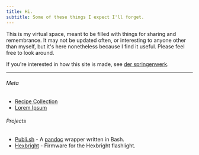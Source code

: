 ```yaml
---
title: Hi.
subtitle: Some of these things I expect I'll forget.
---
```


This is my virtual space, meant to be filled with things for sharing and remembrance. It may not be updated often, or interesting to anyone other than myself, but it's here nonetheless because I find it useful. Please feel free to look around.

If you're interested in how this site is made, see [der springenwerk](/meta/der-springenwerk.html).

---

###### Meta
- [Recipe Collection](/meta/recipes.html)
- [Lorem Ipsum](/meta/lorem-ipsum.html)

###### Projects
- [Publi.sh](https://www.github.com/subcurmudgeon/publi.sh) - A [pandoc](https://pandoc.org) wrapper written in Bash.
- [Hexbright](https://www.github.com/subcurmudgeon/hexbright-firmware) - Firmware for the Hexbright flashlight.
